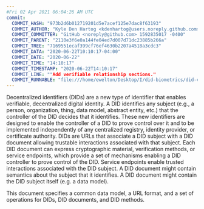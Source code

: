 ```yaml
---
#Fri 02 Apr 2021 06:04:26 AM UTC
commit:
  COMMIT_HASH: "973b2d6b012719201d5e7acef125e7dac8f63193"
  COMMIT_AUTHOR: "Kyle Den Hartog <kdenhartog@users.noreply.github.com> 1592835017 +1200"
  COMMIT_COMMITTER: "GitHub <noreply@github.com> 1592835017 -0400"
  COMMIT_PARENT: "2110e3f6e0a144fe04ed7d007d71dc23885b266a"
  COMMIT_TREE: "7169551ecaf399cf76ef4630b2207a4518a3cdc3"
  COMMIT_DATA: "2020-06-22T10:10:17-04:00"
  COMMIT_DATE: "2020-06-22"
  COMMIT_TIME: "14:10:17"
  COMMIT_TIMESTAMP: "2020-06-22T14:10:17"
  COMMIT_LINE: ""Add verifiable relationship sections."
  COMMIT_RUNNABLE: "file:///home/ewelton/Desktop/I/did-biometrics/did-core-dataset/analysis/gitinfo/973b2d6b012719201d5e7acef125e7dac8f63193/snapshot/index.html"
---
```


<section id="abstract">
<p>
<a>Decentralized identifiers</a> (DIDs) are a new type of identifier that
enables verifiable, decentralized digital identity. A <a>DID</a> identifies any
subject (e.g., a person, organization, thing, data model, abstract entity, etc.)
that the controller of the <a>DID</a> decides that it identifies. These new
identifiers are designed to enable the controller of a <a>DID</a> to prove
control over it and to be implemented independently of any centralized registry,
identity provider, or certificate authority. <a>DID</a>s are URLs that associate
a <a>DID subject</a> with a <a>DID document</a> allowing trustable interactions
associated with that subject. Each <a>DID document</a> can express cryptographic
material, verification methods, or <a>service endpoints</a>, which provide a set
of mechanisms enabling a <a>DID controller</a> to prove control of the
<a>DID</a>. <a>Service endpoints</a> enable trusted interactions associated with
the <a>DID subject</a>. A <a>DID document</a> might contain semantics about the
subject that it identifies. A <a>DID document</a> might contain the <a>DID
subject</a> itself (e.g. a data model).
    </p>
<p>
This document specifies a common data model, a URL format, and a set of
operations for <a>DIDs</a>, <a>DID documents</a>, and <a>DID methods</a>.
    </p>
</section>
